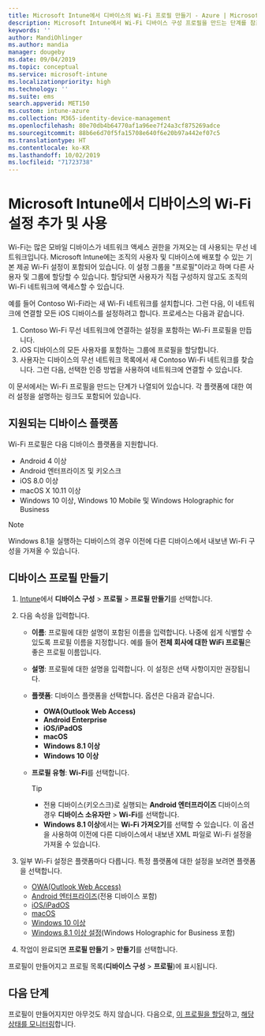 ```yaml
---
title: Microsoft Intune에서 디바이스의 Wi-Fi 프로필 만들기 - Azure | Microsoft Docs
description: Microsoft Intune에서 Wi-Fi 디바이스 구성 프로필을 만드는 단계를 참조하세요. Android, Android 엔터프라이즈, Android 키오스크, iOS, macOS, Windows 10 이상 및 Windows Holographic for Business의 프로필을 만듭니다. 이러한 프로필을 사용하여 인증서 사용, EAP 유형 선택, 인증 방법 선택, 프록시 사용 설정을 위한 WiFi 연결을 만듭니다.
keywords: ''
author: MandiOhlinger
ms.author: mandia
manager: dougeby
ms.date: 09/04/2019
ms.topic: conceptual
ms.service: microsoft-intune
ms.localizationpriority: high
ms.technology: ''
ms.suite: ems
search.appverid: MET150
ms.custom: intune-azure
ms.collection: M365-identity-device-management
ms.openlocfilehash: 80e70db4b64770af1a96ee7f24a3cf875269adce
ms.sourcegitcommit: 88b6e6d70f5fa15708e640f6e20b97a442ef07c5
ms.translationtype: HT
ms.contentlocale: ko-KR
ms.lasthandoff: 10/02/2019
ms.locfileid: "71723738"
---
```

# <a name="add-and-use-wi-fi-settings-on-your-devices-in-microsoft-intune"></a>Microsoft Intune에서 디바이스의 Wi-Fi 설정 추가 및 사용

Wi-Fi는 많은 모바일 디바이스가 네트워크 액세스 권한을 가져오는 데 사용되는 무선 네트워크입니다. Microsoft Intune에는 조직의 사용자 및 디바이스에 배포할 수 있는 기본 제공 Wi-Fi 설정이 포함되어 있습니다. 이 설정 그룹을 "프로필"이라고 하며 다른 사용자 및 그룹에 할당할 수 있습니다. 할당되면 사용자가 직접 구성하지 않고도 조직의 Wi-Fi 네트워크에 액세스할 수 있습니다.

예를 들어 Contoso Wi-Fi라는 새 Wi-Fi 네트워크를 설치합니다. 그런 다음, 이 네트워크에 연결할 모든 iOS 디바이스를 설정하려고 합니다. 프로세스는 다음과 같습니다.

1. Contoso Wi-Fi 무선 네트워크에 연결하는 설정을 포함하는 Wi-Fi 프로필을 만듭니다.
2. iOS 디바이스의 모든 사용자를 포함하는 그룹에 프로필을 할당합니다.
3. 사용자는 디바이스의 무선 네트워크 목록에서 새 Contoso Wi-Fi 네트워크를 찾습니다. 그런 다음, 선택한 인증 방법을 사용하여 네트워크에 연결할 수 있습니다.

이 문서에서는 Wi-Fi 프로필을 만드는 단계가 나열되어 있습니다. 각 플랫폼에 대한 여러 설정을 설명하는 링크도 포함되어 있습니다.

## <a name="supported-device-platforms"></a>지원되는 디바이스 플랫폼

Wi-Fi 프로필은 다음 디바이스 플랫폼을 지원합니다.

- Android 4 이상
- Android 엔터프라이즈 및 키오스크
- iOS 8.0 이상
- macOS X 10.11 이상
- Windows 10 이상, Windows 10 Mobile 및 Windows Holographic for Business

> [!NOTE]
> Windows 8.1을 실행하는 디바이스의 경우 이전에 다른 디바이스에서 내보낸 Wi-Fi 구성을 가져올 수 있습니다.

## <a name="create-a-device-profile"></a>디바이스 프로필 만들기

1. [Intune](https://go.microsoft.com/fwlink/?linkid=2090973)에서 **디바이스 구성** > **프로필** > **프로필 만들기**를 선택합니다.
2. 다음 속성을 입력합니다.

    - **이름**: 프로필에 대한 설명이 포함된 이름을 입력합니다. 나중에 쉽게 식별할 수 있도록 프로필 이름을 지정합니다. 예를 들어 **전체 회사에 대한 WiFi 프로필**은 좋은 프로필 이름입니다.
    - **설명**: 프로필에 대한 설명을 입력합니다. 이 설정은 선택 사항이지만 권장됩니다.
    - **플랫폼**: 디바이스 플랫폼을 선택합니다. 옵션은 다음과 같습니다.

      - **OWA(Outlook Web Access)**
      - **Android Enterprise**
      - **iOS/iPadOS**
      - **macOS**
      - **Windows 8.1 이상**
      - **Windows 10 이상**

    - **프로필 유형**: **Wi-Fi**를 선택합니다.

      > [!TIP]
      >
      > - 전용 디바이스(키오스크)로 실행되는 **Android 엔터프라이즈** 디바이스의 경우 **디바이스 소유자만** > **Wi-Fi**를 선택합니다.
      > - **Windows 8.1 이상**에서는 **Wi-Fi 가져오기**를 선택할 수 있습니다. 이 옵션을 사용하여 이전에 다른 디바이스에서 내보낸 XML 파일로 Wi-Fi 설정을 가져올 수 있습니다.

3. 일부 Wi-Fi 설정은 플랫폼마다 다릅니다. 특정 플랫폼에 대한 설정을 보려면 플랫폼을 선택합니다.

    - [OWA(Outlook Web Access)](wi-fi-settings-android.md)
    - [Android 엔터프라이즈](wi-fi-settings-android-enterprise.md)(전용 디바이스 포함)
    - [iOS/iPadOS](wi-fi-settings-ios.md)
    - [macOS](wi-fi-settings-macos.md)
    - [Windows 10 이상](wi-fi-settings-windows.md)
    - [Windows 8.1 이상 설정](wi-fi-settings-import-windows-8-1.md)(Windows Holographic for Business 포함)

4. 작업이 완료되면 **프로필 만들기** > **만들기**를 선택합니다.

프로필이 만들어지고 프로필 목록(**디바이스 구성** > **프로필**)에 표시됩니다.

## <a name="next-steps"></a>다음 단계

프로필이 만들어지지만 아무것도 하지 않습니다. 다음으로, [이 프로필을 할당](device-profile-assign.md)하고, [해당 상태를 모니터링](device-profile-monitor.md)합니다.
